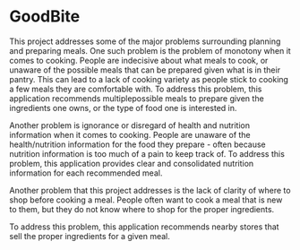 # GoodBite

This project addresses some of the major problems surrounding planning and preparing meals.
One such problem is the problem of monotony when it comes to cooking. People are indecisive about what meals to cook, or unaware of the possible meals that can be prepared given what is in their pantry. This can lead to a lack of cooking variety as people stick to cooking a few meals they are comfortable with. To address this problem, this application recommends multiplepossible meals to prepare given the ingredients one owns, or the type of food one is interested in.

Another problem is ignorance or disregard of health and nutrition information when it comes to cooking. People are unaware of the health/nutrition information for the food they prepare - often because nutrition information is too much of a pain to keep track of.
To address this problem, this application provides clear and consolidated nutrition information for each recommended meal.

Another problem that this project addresses is the lack of clarity of where to shop before cooking a meal. People often want to cook a meal that is new to them, but they do not know where to shop for the proper ingredients.

To address this problem, this application recommends nearby stores that sell the proper ingredients for a given meal.
